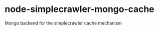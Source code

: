 node-simplecrawler-mongo-cache
==============================

Mongo backend for the simplecrawler cache mechanism